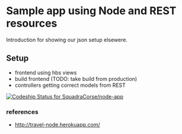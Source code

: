 # Sample app using Node and REST resources
Introduction for showing our json setup elsewere.

## Setup
- frontend using hbs views
- build frontend (TODO: take build from production)
- controllers getting correct models from REST

[ ![Codeship Status for SquadraCorse/node-app](https://www.codeship.io/projects/47879350-c002-0131-a798-6e957c70cdb2/status?branch=master)](https://www.codeship.io/projects/21442)

### references
- http://travel-node.herokuapp.com/